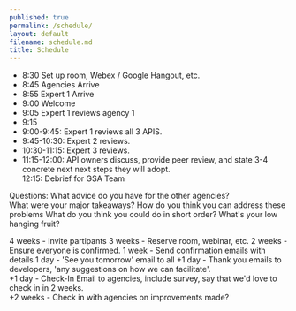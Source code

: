 ```yaml
---
published: true
permalink: /schedule/
layout: default
filename: schedule.md
title: Schedule
---
```


* 8:30 Set up room, Webex / Google Hangout, etc.
* 8:45 Agencies Arrive 
* 8:55 Expert 1 Arrive
* 9:00 Welcome
* 9:05 Expert 1 reviews agency 1 
* 9:15 
* 9:00-9:45:  Expert 1 reviews all 3 APIS.
* 9:45-10:30:   Expert 2 reviews.
* 10:30-11:15:  Expert 3 reviews. 
* 11:15-12:00:  API owners discuss, provide peer review, and state 3-4 concrete next next steps they will adopt.  
12:15: Debrief for GSA Team 



Questions:
What advice do you have for the other agencies?  
What were your major takeaways?
How do you think you can address these problems
What do you think you could do in short order?  What's your low hanging fruit?  




4 weeks - Invite partipants 
3 weeks - Reserve room, webinar, etc. 
2 weeks - Ensure everyone is confirmed.
1 week - Send confirmation emails with details 
1 day - 'See you tomorrow' email to all 
+1 day - Thank you emails to developers, 'any suggestions on how we can facilitate'.  
+1 day - Check-In Email to agencies, include survey, say that we'd love to check in in 2 weeks.  
+2 weeks - Check in with agencies on improvements made?

